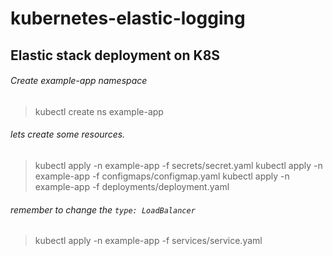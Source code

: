 # kubernetes-elastic-logging
## Elastic stack deployment on K8S

###### Create example-app namespace
>kubectl create ns example-app

###### lets create some resources.
>kubectl apply -n example-app -f secrets/secret.yaml
>kubectl apply -n example-app -f configmaps/configmap.yaml
>kubectl apply -n example-app -f deployments/deployment.yaml

###### remember to change the `type: LoadBalancer`
>kubectl apply -n example-app -f services/service.yaml
